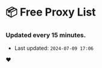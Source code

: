 # :package: Free Proxy List
### Updated every 15 minutes.

- Last updated: `2024-07-09 17:06`

:heart:
